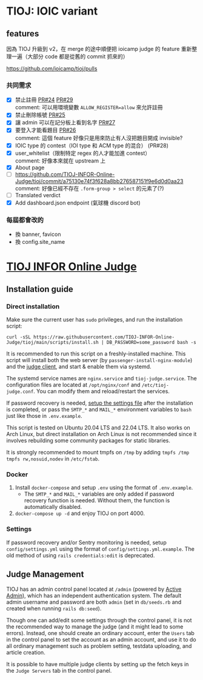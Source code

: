 TIOJ: IOIC variant
==

## features

因為 TIOJ 升級到 v2，在 merge 的途中順便把 ioicamp judge 的 feature 重新整理一遍（大部分 code 都是從舊的 commit 抓來的）

https://github.com/ioicamp/tioj/pulls

### 共同需求

- [X] 禁止註冊 [PR#24](https://github.com/ioicamp/tioj/commit/f9a13ec740d1f16791162338332f928ae312fba8) [PR#29](https://github.com/ioicamp/tioj/commit/effec6456dd36c6f976cccb52a25a277573951b3) \
    comment: 可以用環境變數 `ALLOW_REGISTER=allow` 來允許註冊
- [X] 禁止刪除帳號 [PR#25](https://github.com/ioicamp/tioj/commit/979e37bbcdba854c39aebc0c54ab53702c6d526b)
- [X] 讓 admin 可以在記分板上看到名字 [PR#27](https://github.com/ioicamp/tioj/commit/6efa6fba7b249a9c808a66ff87a0e1f4b6599d97)
- [X] 要登入才能看題目 [PR#26](https://github.com/ioicamp/tioj/commit/6916bcb879097255e3cd5183f90ceab2bd1c3515) \
    comment: 這個 feature 好像只是用來防止有人沒把題目開成 invisible?
- [X] IOIC type 的 contest（IOI type 和 ACM type 的混合） (PR#28)
- [X] user_whitelist（限制特定 regex 的人才能加進 contest） \
    comment: 好像本來就在 upstream 上
- [X] About page
- [ ] https://github.com/TIOJ-INFOR-Online-Judge/tioj/commit/a75130e74f3f628a8bb276587151f9e6d0d0aa23 \
    comment: 好像已經不存在 `.form-group > select` 的元素了(?)
- [ ] Translated verdict
- [X] Add dashboard.json endpoint (氣球機 discord bot)

### 每屆都會改的

- 換 banner, favicon
- 換 config.site_name

[TIOJ INFOR Online Judge](http://tioj.ck.tp.edu.tw/)
==

## Installation guide

### Direct installation

Make sure the current user has `sudo` privileges, and run the installation script:

```
curl -sSL https://raw.githubusercontent.com/TIOJ-INFOR-Online-Judge/tioj/main/scripts/install.sh | DB_PASSWORD=some_password bash -s
```

It is recommended to run this script on a freshly-installed machine. This script will install both the web server (by `passenger-install-nginx-module`) and the [judge client](https://github.com/TIOJ-INFOR-Online-Judge/tioj-judge), and start & enable them via systemd.

The systemd service names are `nginx.service` and `tioj-judge.service`. The configuration files are located at `/opt/nginx/conf` and `/etc/tioj-judge.conf`. You can modify them and reload/restart the services.

If password recovery is needed, [setup the settings file](#settings) after the installation is completed, or pass the `SMTP_*` and `MAIL_*` environment variables to `bash` just like those in `.env.example`.

This script is tested on Ubuntu 20.04 LTS and 22.04 LTS. It also works on Arch Linux, but direct installation on Arch Linux is not recommended since it involves rebuilding some community packages for static libraries.

It is strongly recommended to mount tmpfs on `/tmp` by adding `tmpfs /tmp tmpfs rw,nosuid,nodev` in `/etc/fstab`.

### Docker

1. Install `docker-compose` and setup `.env` using the format of `.env.example`.
    - The `SMTP_*` and `MAIL_*` variables are only added if password recovery function is needed. Without them, the function is automatically disabled.
2. `docker-compose up -d` and enjoy TIOJ on port 4000.

### Settings

If password recovery and/or Sentry monitoring is needed, setup `config/settings.yml` using the format of `config/settings.yml.example`. The old method of using `rails credentials:edit` is deprecated.

## Judge Management

TIOJ has an admin control panel located at `/admin` (powered by [Active Admin](https://activeadmin.info/)), which has an independent authentication system. The default admin username and password are both `admin` (set in `db/seeds.rb` and created when running `rails db:seed`).

Though one can add/edit some settings through the control panel, it is not the recommended way to manage the judge (and it might lead to some errors). Instead, one should create an ordinary account, enter the `Users` tab in the control panel to set the account as an admin account, and use it to do all ordinary management such as problem setting, testdata uploading, and article creation.

It is possible to have multiple judge clients by setting up the fetch keys in the `Judge Servers` tab in the control panel.
